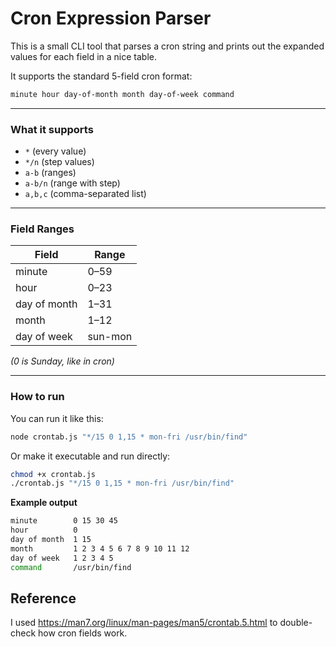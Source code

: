 # Cron Expression Parser

This is a small CLI tool that parses a cron string and prints out the expanded values for each field in a nice table.

It supports the standard 5-field cron format:

```bash
minute hour day-of-month month day-of-week command
```

---

### What it supports

- `*` (every value)
- `*/n` (step values)
- `a-b` (ranges)
- `a-b/n` (range with step)
- `a,b,c` (comma-separated list)

---

### Field Ranges

| Field        | Range   |
| ------------ | ------- |
| minute       | 0–59    |
| hour         | 0–23    |
| day of month | 1–31    |
| month        | 1–12    |
| day of week  | sun-mon |

_(0 is Sunday, like in cron)_

---

### How to run

You can run it like this:

```bash
node crontab.js "*/15 0 1,15 * mon-fri /usr/bin/find"
```

Or make it executable and run directly:

```bash
chmod +x crontab.js
./crontab.js "*/15 0 1,15 * mon-fri /usr/bin/find"
```

**Example output**

```bash
minute        0 15 30 45
hour          0
day of month  1 15
month         1 2 3 4 5 6 7 8 9 10 11 12
day of week   1 2 3 4 5
command       /usr/bin/find

```

## Reference

I used https://man7.org/linux/man-pages/man5/crontab.5.html to double-check how cron fields work.
